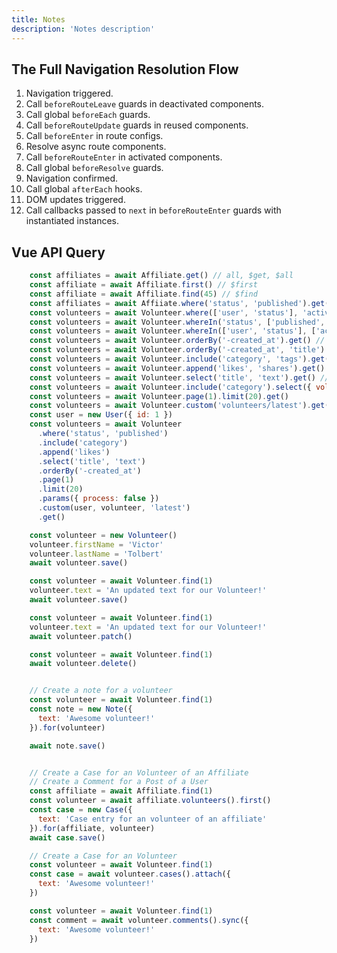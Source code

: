 ```yaml
---
title: Notes
description: 'Notes description'
---
```


## The Full Navigation Resolution Flow

1. Navigation triggered.
1. Call `beforeRouteLeave` guards in deactivated components.
1. Call global `beforeEach` guards.
1. Call `beforeRouteUpdate` guards in reused components.
1. Call `beforeEnter` in route configs.
1. Resolve async route components.
1. Call `beforeRouteEnter` in activated components.
1. Call global `beforeResolve` guards.
1. Navigation confirmed.
1. Call global `afterEach` hooks.
1. DOM updates triggered.
1. Call callbacks passed to `next` in `beforeRouteEnter` guards with instantiated instances.

## Vue API Query

```js
    const affiliates = await Affiliate.get() // all, $get, $all
    const affiliate = await Affiliate.first() // $first
    const affiliate = await Affiliate.find(45) // $find
    const affiliates = await Affiiate.where('status', 'published').get() // Filter
    const volunteers = await Volunteer.where(['user', 'status'], 'active').get() // only get results where status of user is active:
    const volunteers = await Volunteer.whereIn('status', ['published', 'archived']).get() // only get results where status of user is active
    const volunteers = await Volunteer.whereIn(['user', 'status'], ['active', 'inactive']).get()// only get results where status of user is active or inactive:
    const volunteers = await Volunteer.orderBy('-created_at').get() // sort our Volunteers by the created_at date:
    const volunteers = await Volunteer.orderBy('-created_at', 'title').get() // sort by their title too
    const volunteers = await Volunteer.include('category', 'tags').get() // eager load the relationships category and tags of our Volunteer
    const volunteers = await Volunteer.append('likes', 'shares').get() //  append the attribute likes and shares of our Volunteer:
    const volunteers = await Volunteer.select('title', 'text').get() // select only the title and the text fields of our Volunteer model:
    const volunteers = await Volunteer.include('category').select({ volunteers: ['title', 'text'], category: ['name']}).get() // select only the name field of the category we have to eager loaded
    const volunteers = await Volunteer.page(1).limit(20).get()
    const volunteers = await Volunteer.custom('volunteers/latest').get()
    const user = new User({ id: 1 })
    const volunteers = await Volunteer
      .where('status', 'published')
      .include('category')
      .append('likes')
      .select('title', 'text')
      .orderBy('-created_at')
      .page(1)
      .limit(20)
      .params({ process: false })
      .custom(user, volunteer, 'latest')
      .get()

    const volunteer = new Volunteer()
    volunteer.firstName = 'Victor'
    volunteer.lastName = 'Tolbert'
    await volunteer.save()

    const volunteer = await Volunteer.find(1)
    volunteer.text = 'An updated text for our Volunteer!'
    await volunteer.save()

    const volunteer = await Volunteer.find(1)
    volunteer.text = 'An updated text for our Volunteer!'
    await volunteer.patch()

    const volunteer = await Volunteer.find(1)
    await volunteer.delete()


    // Create a note for a volunteer
    const volunteer = await Volunteer.find(1)
    const note = new Note({
      text: 'Awesome volunteer!'
    }).for(volunteer)

    await note.save()


    // Create a Case for an Volunteer of an Affiliate
    // Create a Comment for a Post of a User
    const affiliate = await Affiliate.find(1)
    const volunteer = await affiliate.volunteers().first()
    const case = new Case({
      text: 'Case entry for an volunteer of an affiliate'
    }).for(affiliate, volunteer)
    await case.save()

    // Create a Case for an Volunteer
    const volunteer = await Volunteer.find(1)
    const case = await volunteer.cases().attach({
      text: 'Awesome volunteer!'
    })

    const volunteer = await Volunteer.find(1)
    const comment = await volunteer.comments().sync({
      text: 'Awesome volunteer!'
    })
```
